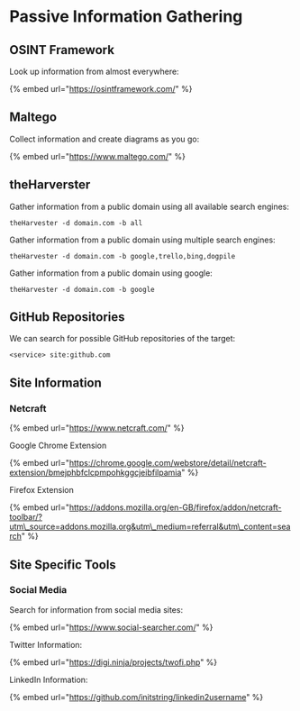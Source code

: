 # Passive Information Gathering

## OSINT Framework

Look up information from almost everywhere:

{% embed url="https://osintframework.com/" %}

## Maltego

Collect information and create diagrams as you go:

{% embed url="https://www.maltego.com/" %}

## theHarverster

Gather information from a public domain using all available search engines:

```text
theHarvester -d domain.com -b all
```

Gather information from a public domain using multiple search engines:

```text
theHarvester -d domain.com -b google,trello,bing,dogpile
```

Gather information from a public domain using google:

```text
theHarvester -d domain.com -b google
```

## GitHub Repositories

We can search for possible GitHub repositories of the target:

```text
<service> site:github.com
```

## Site Information

### Netcraft

{% embed url="https://www.netcraft.com/" %}

Google Chrome Extension

{% embed url="https://chrome.google.com/webstore/detail/netcraft-extension/bmejphbfclcpmpohkggcjeibfilpamia" %}

Firefox Extension

{% embed url="https://addons.mozilla.org/en-GB/firefox/addon/netcraft-toolbar/?utm\_source=addons.mozilla.org&utm\_medium=referral&utm\_content=search" %}

## Site Specific Tools

### Social Media

Search for information from social media sites:

{% embed url="https://www.social-searcher.com/" %}

Twitter Information:

{% embed url="https://digi.ninja/projects/twofi.php" %}

LinkedIn Information:

{% embed url="https://github.com/initstring/linkedin2username" %}



